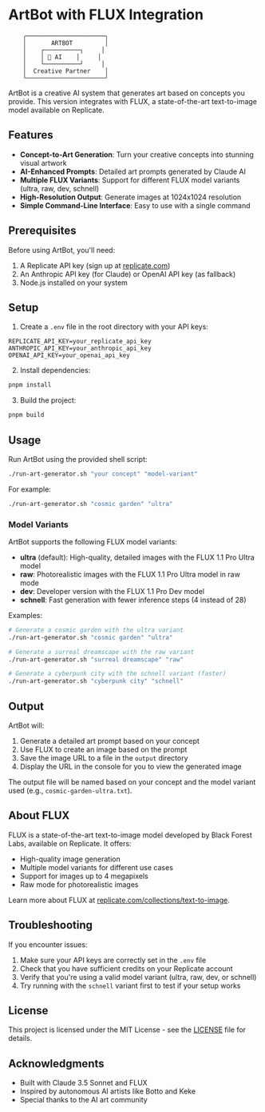 # ArtBot with FLUX Integration

```
    ╭──────────────────────╮
    │       ARTBOT         │
    │    ┌──────────┐     │
    │    │ 🎨 AI    │     │
    │    └──────────┘     │
    │  Creative Partner    │
    ╰──────────────────────╯
```

ArtBot is a creative AI system that generates art based on concepts you provide. This version integrates with FLUX, a state-of-the-art text-to-image model available on Replicate.

## Features

- **Concept-to-Art Generation**: Turn your creative concepts into stunning visual artwork
- **AI-Enhanced Prompts**: Detailed art prompts generated by Claude AI
- **Multiple FLUX Variants**: Support for different FLUX model variants (ultra, raw, dev, schnell)
- **High-Resolution Output**: Generate images at 1024x1024 resolution
- **Simple Command-Line Interface**: Easy to use with a single command

## Prerequisites

Before using ArtBot, you'll need:

1. A Replicate API key (sign up at [replicate.com](https://replicate.com))
2. An Anthropic API key (for Claude) or OpenAI API key (as fallback)
3. Node.js installed on your system

## Setup

1. Create a `.env` file in the root directory with your API keys:

```
REPLICATE_API_KEY=your_replicate_api_key
ANTHROPIC_API_KEY=your_anthropic_api_key
OPENAI_API_KEY=your_openai_api_key
```

2. Install dependencies:

```bash
pnpm install
```

3. Build the project:

```bash
pnpm build
```

## Usage

Run ArtBot using the provided shell script:

```bash
./run-art-generator.sh "your concept" "model-variant"
```

For example:

```bash
./run-art-generator.sh "cosmic garden" "ultra"
```

### Model Variants

ArtBot supports the following FLUX model variants:

- **ultra** (default): High-quality, detailed images with the FLUX 1.1 Pro Ultra model
- **raw**: Photorealistic images with the FLUX 1.1 Pro Ultra model in raw mode
- **dev**: Developer version with the FLUX 1.1 Pro Dev model
- **schnell**: Fast generation with fewer inference steps (4 instead of 28)

Examples:

```bash
# Generate a cosmic garden with the ultra variant
./run-art-generator.sh "cosmic garden" "ultra"

# Generate a surreal dreamscape with the raw variant
./run-art-generator.sh "surreal dreamscape" "raw"

# Generate a cyberpunk city with the schnell variant (faster)
./run-art-generator.sh "cyberpunk city" "schnell"
```

## Output

ArtBot will:

1. Generate a detailed art prompt based on your concept
2. Use FLUX to create an image based on the prompt
3. Save the image URL to a file in the `output` directory
4. Display the URL in the console for you to view the generated image

The output file will be named based on your concept and the model variant used (e.g., `cosmic-garden-ultra.txt`).

## About FLUX

FLUX is a state-of-the-art text-to-image model developed by Black Forest Labs, available on Replicate. It offers:

- High-quality image generation
- Multiple model variants for different use cases
- Support for images up to 4 megapixels
- Raw mode for photorealistic images

Learn more about FLUX at [replicate.com/collections/text-to-image](https://replicate.com/collections/text-to-image).

## Troubleshooting

If you encounter issues:

1. Make sure your API keys are correctly set in the `.env` file
2. Check that you have sufficient credits on your Replicate account
3. Verify that you're using a valid model variant (ultra, raw, dev, or schnell)
4. Try running with the `schnell` variant first to test if your setup works

## License

This project is licensed under the MIT License - see the [LICENSE](LICENSE) file for details.

## Acknowledgments

- Built with Claude 3.5 Sonnet and FLUX
- Inspired by autonomous AI artists like Botto and Keke
- Special thanks to the AI art community 